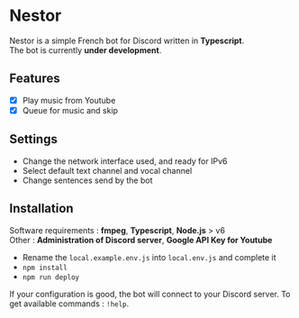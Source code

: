 # Nestor

Nestor is a simple French bot for Discord written in **Typescript**.  
The bot is currently **under development**.

## Features

 - [x] Play music from Youtube
 - [x] Queue for music and skip

## Settings 

 - Change the network interface used, and ready for IPv6
 - Select default text channel and vocal channel
 - Change sentences send by the bot
 
## Installation

Software requirements : **fmpeg**, **Typescript**, **Node.js** > v6  
Other : **Administration of Discord server**, **Google API Key for Youtube**

 - Rename the ```local.example.env.js``` into ```local.env.js``` and complete it
 - ```npm install```
 - ```npm run deploy```
 
If your configuration is good, the bot will connect to your Discord server.
To get available commands : ```!help```.